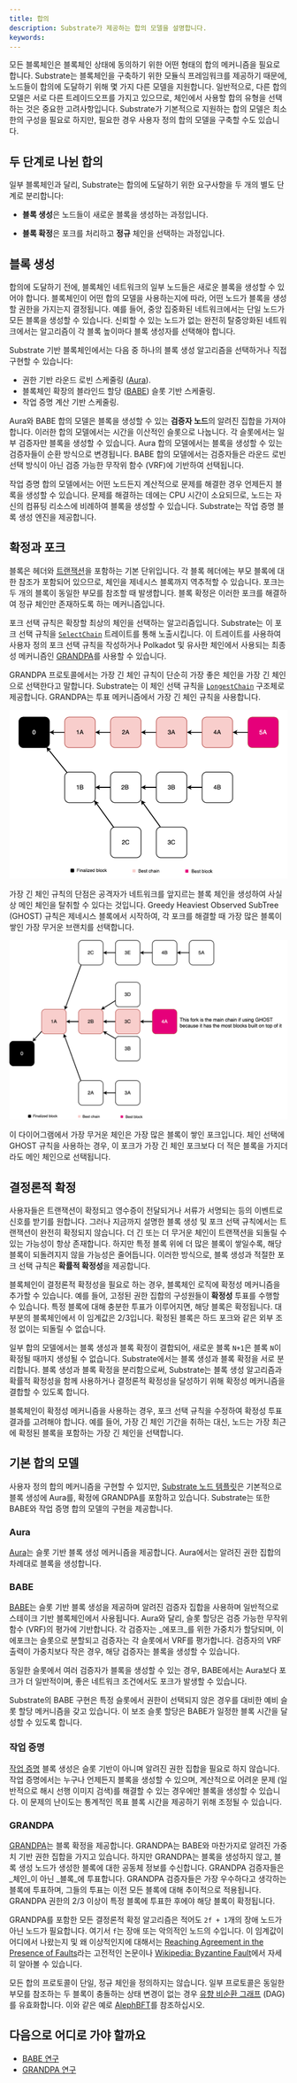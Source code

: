 ```yaml
---
title: 합의
description: Substrate가 제공하는 합의 모델을 설명합니다.
keywords:
---
```


모든 블록체인은 블록체인 상태에 동의하기 위한 어떤 형태의 합의 메커니즘을 필요로 합니다. Substrate는 블록체인을 구축하기 위한 모듈식 프레임워크를 제공하기 때문에, 노드들이 합의에 도달하기 위해 몇 가지 다른 모델을 지원합니다.
일반적으로, 다른 합의 모델은 서로 다른 트레이드오프를 가지고 있으므로, 체인에서 사용할 합의 유형을 선택하는 것은 중요한 고려사항입니다.
Substrate가 기본적으로 지원하는 합의 모델은 최소한의 구성을 필요로 하지만, 필요한 경우 사용자 정의 합의 모델을 구축할 수도 있습니다.

## 두 단계로 나뉜 합의

일부 블록체인과 달리, Substrate는 합의에 도달하기 위한 요구사항을 두 개의 별도 단계로 분리합니다:

- **블록 생성**은 노드들이 새로운 블록을 생성하는 과정입니다.

- **블록 확정**은 포크를 처리하고 **정규** 체인을 선택하는 과정입니다.

## 블록 생성

합의에 도달하기 전에, 블록체인 네트워크의 일부 노드들은 새로운 블록을 생성할 수 있어야 합니다.
블록체인이 어떤 합의 모델을 사용하는지에 따라, 어떤 노드가 블록을 생성할 권한을 가지는지 결정됩니다.
예를 들어, 중앙 집중화된 네트워크에서는 단일 노드가 모든 블록을 생성할 수 있습니다.
신뢰할 수 있는 노드가 없는 완전히 탈중앙화된 네트워크에서는 알고리즘이 각 블록 높이마다 블록 생성자를 선택해야 합니다.

Substrate 기반 블록체인에서는 다음 중 하나의 블록 생성 알고리즘을 선택하거나 직접 구현할 수 있습니다:

- 권한 기반 라운드 로빈 스케줄링 ([Aura](/reference/glossary/#authority-round-aura)).
- 블록체인 확장의 블라인드 할당 ([BABE](/reference/glossary/#blind-assignment-of-blockchain-extension-babe)) 슬롯 기반 스케줄링.
- 작업 증명 계산 기반 스케줄링.

Aura와 BABE 합의 모델은 블록을 생성할 수 있는 **검증자 노드**의 알려진 집합을 가져야 합니다.
이러한 합의 모델에서는 시간을 이산적인 슬롯으로 나눕니다.
각 슬롯에서는 일부 검증자만 블록을 생성할 수 있습니다.
Aura 합의 모델에서는 블록을 생성할 수 있는 검증자들이 순환 방식으로 변경됩니다.
BABE 합의 모델에서는 검증자들은 라운드 로빈 선택 방식이 아닌 검증 가능한 무작위 함수 (VRF)에 기반하여 선택됩니다.

작업 증명 합의 모델에서는 어떤 노드든지 계산적으로 문제를 해결한 경우 언제든지 블록을 생성할 수 있습니다.
문제를 해결하는 데에는 CPU 시간이 소요되므로, 노드는 자신의 컴퓨팅 리소스에 비례하여 블록을 생성할 수 있습니다.
Substrate는 작업 증명 블록 생성 엔진을 제공합니다.

## 확정과 포크

블록은 헤더와 [트랜잭션](/learn/transaction-types)을 포함하는 기본 단위입니다.
각 블록 헤더에는 부모 블록에 대한 참조가 포함되어 있으므로, 체인을 제네시스 블록까지 역추적할 수 있습니다.
포크는 두 개의 블록이 동일한 부모를 참조할 때 발생합니다.
블록 확정은 이러한 포크를 해결하여 정규 체인만 존재하도록 하는 메커니즘입니다.

포크 선택 규칙은 확장할 최상의 체인을 선택하는 알고리즘입니다.
Substrate는 이 포크 선택 규칙을 [`SelectChain`](https://paritytech.github.io/substrate/master/sp_consensus/trait.SelectChain.html) 트레이트를 통해 노출시킵니다.
이 트레이트를 사용하여 사용자 정의 포크 선택 규칙을 작성하거나 Polkadot 및 유사한 체인에서 사용되는 최종성 메커니즘인 [GRANDPA](https://github.com/w3f/consensus/blob/master/pdf/grandpa.pdf)를 사용할 수 있습니다.

GRANDPA 프로토콜에서는 가장 긴 체인 규칙이 단순히 가장 좋은 체인을 가장 긴 체인으로 선택한다고 말합니다.
Substrate는 이 체인 선택 규칙을 [`LongestChain`](https://paritytech.github.io/substrate/master/sc_consensus/struct.LongestChain.html) 구조체로 제공합니다.
GRANDPA는 투표 메커니즘에서 가장 긴 체인 규칙을 사용합니다.

![가장 긴 체인 규칙](/media/images/docs/consensus-longest.png)

가장 긴 체인 규칙의 단점은 공격자가 네트워크를 앞지르는 블록 체인을 생성하여 사실상 메인 체인을 탈취할 수 있다는 것입니다.
Greedy Heaviest Observed SubTree (GHOST) 규칙은 제네시스 블록에서 시작하여, 각 포크를 해결할 때 가장 많은 블록이 쌓인 가장 무거운 브랜치를 선택합니다.

![GHOST 규칙](/media/images/docs/consensus-ghost.png)

이 다이어그램에서 가장 무거운 체인은 가장 많은 블록이 쌓인 포크입니다.
체인 선택에 GHOST 규칙을 사용하는 경우, 이 포크가 가장 긴 체인 포크보다 더 적은 블록을 가지더라도 메인 체인으로 선택됩니다.

## 결정론적 확정

사용자들은 트랜잭션이 확정되고 영수증이 전달되거나 서류가 서명되는 등의 이벤트로 신호를 받기를 원합니다.
그러나 지금까지 설명한 블록 생성 및 포크 선택 규칙에서는 트랜잭션이 완전히 확정되지 않습니다.
더 긴 또는 더 무거운 체인이 트랜잭션을 되돌릴 수 있는 가능성이 항상 존재합니다.
하지만 특정 블록 위에 더 많은 블록이 쌓일수록, 해당 블록이 되돌려지지 않을 가능성은 줄어듭니다.
이러한 방식으로, 블록 생성과 적절한 포크 선택 규칙은 **확률적 확정성**을 제공합니다.

블록체인이 결정론적 확정성을 필요로 하는 경우, 블록체인 로직에 확정성 메커니즘을 추가할 수 있습니다.
예를 들어, 고정된 권한 집합의 구성원들이 **확정성** 투표를 수행할 수 있습니다.
특정 블록에 대해 충분한 투표가 이루어지면, 해당 블록은 확정됩니다.
대부분의 블록체인에서 이 임계값은 2/3입니다.
확정된 블록은 하드 포크와 같은 외부 조정 없이는 되돌릴 수 없습니다.

일부 합의 모델에서는 블록 생성과 블록 확정이 결합되어, 새로운 블록 `N+1`은 블록 `N`이 확정될 때까지 생성될 수 없습니다.
Substrate에서는 블록 생성과 블록 확정을 서로 분리합니다.
블록 생성과 블록 확정을 분리함으로써, Substrate는 블록 생성 알고리즘과 확률적 확정성을 함께 사용하거나 결정론적 확정성을 달성하기 위해 확정성 메커니즘을 결합할 수 있도록 합니다.

블록체인이 확정성 메커니즘을 사용하는 경우, 포크 선택 규칙을 수정하여 확정성 투표 결과를 고려해야 합니다.
예를 들어, 가장 긴 체인 기간을 취하는 대신, 노드는 가장 최근에 확정된 블록을 포함하는 가장 긴 체인을 선택합니다.

## 기본 합의 모델

사용자 정의 합의 메커니즘을 구현할 수 있지만, [Substrate 노드 템플릿](https://github.com/substrate-developer-hub/substrate-node-template)은 기본적으로 블록 생성에 Aura를, 확정에 GRANDPA를 포함하고 있습니다.
Substrate는 또한 BABE와 작업 증명 합의 모델의 구현을 제공합니다.

### Aura

[Aura](https://paritytech.github.io/substrate/master/sc_consensus_aura/index.html)는 슬롯 기반 블록 생성 메커니즘을 제공합니다.
Aura에서는 알려진 권한 집합의 차례대로 블록을 생성합니다.

### BABE

[BABE](https://paritytech.github.io/substrate/master/sc_consensus_babe/index.html)는 슬롯 기반 블록 생성을 제공하며 알려진 검증자 집합을 사용하며 일반적으로 스테이크 기반 블록체인에서 사용됩니다.
Aura와 달리, 슬롯 할당은 검증 가능한 무작위 함수 (VRF)의 평가에 기반합니다.
각 검증자는 _에포크_를 위한 가중치가 할당되며, 이 에포크는 슬롯으로 분할되고 검증자는 각 슬롯에서 VRF를 평가합니다.
검증자의 VRF 출력이 가중치보다 작은 경우, 해당 검증자는 블록을 생성할 수 있습니다.

동일한 슬롯에서 여러 검증자가 블록을 생성할 수 있는 경우, BABE에서는 Aura보다 포크가 더 일반적이며, 좋은 네트워크 조건에서도 포크가 발생할 수 있습니다.

Substrate의 BABE 구현은 특정 슬롯에서 권한이 선택되지 않은 경우를 대비한 예비 슬롯 할당 메커니즘을 갖고 있습니다.
이 보조 슬롯 할당은 BABE가 일정한 블록 시간을 달성할 수 있도록 합니다.

### 작업 증명

[작업 증명](https://paritytech.github.io/substrate/master/sc_consensus_pow/index.html) 블록 생성은 슬롯 기반이 아니며 알려진 권한 집합을 필요로 하지 않습니다.
작업 증명에서는 누구나 언제든지 블록을 생성할 수 있으며, 계산적으로 어려운 문제 (일반적으로 해시 선행 이미지 검색)를 해결할 수 있는 경우에만 블록을 생성할 수 있습니다.
이 문제의 난이도는 통계적인 목표 블록 시간을 제공하기 위해 조정될 수 있습니다.

### GRANDPA

[GRANDPA](https://paritytech.github.io/substrate/master/sc_consensus_grandpa/index.html)는 블록 확정을 제공합니다.
GRANDPA는 BABE와 마찬가지로 알려진 가중치 기반 권한 집합을 가지고 있습니다.
하지만 GRANDPA는 블록을 생성하지 않고, 블록 생성 노드가 생성한 블록에 대한 공동체 정보를 수신합니다.
GRANDPA 검증자들은 _체인_이 아닌 _블록_에 투표합니다.
GRANDPA 검증자들은 가장 우수하다고 생각하는 블록에 투표하며, 그들의 투표는 이전 모든 블록에 대해 추이적으로 적용됩니다.
GRANDPA 권한의 2/3 이상이 특정 블록에 투표한 후에야 해당 블록이 확정됩니다.

GRANDPA를 포함한 모든 결정론적 확정 알고리즘은 적어도 `2f + 1`개의 장애 노드가 아닌 노드가 필요합니다. 여기서 `f`는 장애 또는 악의적인 노드의 수입니다.
이 임계값이 어디에서 나왔는지 및 왜 이상적인지에 대해서는 [Reaching Agreement in the Presence of Faults](https://lamport.azurewebsites.net/pubs/reaching.pdf)라는 고전적인 논문이나 [Wikipedia: Byzantine Fault](https://en.wikipedia.org/wiki/Byzantine_fault)에서 자세히 알아볼 수 있습니다.

모든 합의 프로토콜이 단일, 정규 체인을 정의하지는 않습니다.
일부 프로토콜은 동일한 부모를 참조하는 두 블록이 충돌하는 상태 변경이 없는 경우 [유향 비순환 그래프](https://en.wikipedia.org/wiki/Directed_acyclic_graph) (DAG)를 유효화합니다.
이와 같은 예로 [AlephBFT](https://github.com/aleph-zero-foundation/aleph-node)를 참조하십시오.

## 다음으로 어디로 가야 할까요

- [BABE 연구](https://research.web3.foundation/Polkadot/protocols/block-production/Babe)
- [GRANDPA 연구](https://research.web3.foundation/Polkadot/protocols/finality)